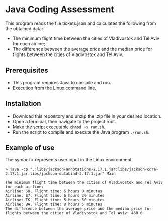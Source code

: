# Java Coding Assessment

This program reads the file tickets.json and calculates the following from the obtained data:

- The minimum flight time between the cities of Vladivostok and Tel Aviv for each airline;
- The difference between the average price and the median price for flights between the cities of Vladivostok and Tel Aviv.

## Prerequisites

- This program requires Java to compile and run. 
- Execution from the Linux command line.

## Installation

- Download this repository and unzip the .zip file in your desired location.
- Open a terminal, then navigate to the project root.
- Make the script executable ```chmod +x run.sh```.
- Run the script to compile and execute the Java program ```./run.sh```.

## Example of use

The symbol > represents user input in the Linux environment.

```
> java -cp ".:libs/jackson-annotations-2.17.1.jar:libs/jackson-core-2.17.1.jar:libs/jackson-databind-2.17.1.jar" Main 

The minimum flight time between the cities of Vladivostok and Tel Aviv for each airline:
Airline: SU, Flight time: 6 hours 0 minutes
Airline: S7, Flight time: 6 hours 30 minutes
Airline: TK, Flight time: 5 hours 50 minutes
Airline: BA, Flight time: 8 hours 5 minutes
The difference between the average price and the median price for flights between the cities of Vladivostok and Tel Aviv: 460.0
                  
```                                                                  

